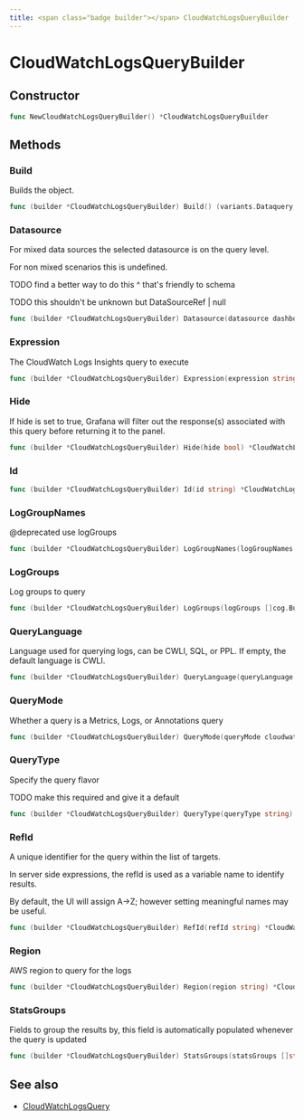 ```yaml
---
title: <span class="badge builder"></span> CloudWatchLogsQueryBuilder
---
```

# <span class="badge builder"></span> CloudWatchLogsQueryBuilder

## Constructor

```go
func NewCloudWatchLogsQueryBuilder() *CloudWatchLogsQueryBuilder
```
## Methods

### <span class="badge object-method"></span> Build

Builds the object.

```go
func (builder *CloudWatchLogsQueryBuilder) Build() (variants.Dataquery, error)
```

### <span class="badge object-method"></span> Datasource

For mixed data sources the selected datasource is on the query level.

For non mixed scenarios this is undefined.

TODO find a better way to do this ^ that's friendly to schema

TODO this shouldn't be unknown but DataSourceRef | null

```go
func (builder *CloudWatchLogsQueryBuilder) Datasource(datasource dashboard.DataSourceRef) *CloudWatchLogsQueryBuilder
```

### <span class="badge object-method"></span> Expression

The CloudWatch Logs Insights query to execute

```go
func (builder *CloudWatchLogsQueryBuilder) Expression(expression string) *CloudWatchLogsQueryBuilder
```

### <span class="badge object-method"></span> Hide

If hide is set to true, Grafana will filter out the response(s) associated with this query before returning it to the panel.

```go
func (builder *CloudWatchLogsQueryBuilder) Hide(hide bool) *CloudWatchLogsQueryBuilder
```

### <span class="badge object-method"></span> Id

```go
func (builder *CloudWatchLogsQueryBuilder) Id(id string) *CloudWatchLogsQueryBuilder
```

### <span class="badge object-method"></span> LogGroupNames

@deprecated use logGroups

```go
func (builder *CloudWatchLogsQueryBuilder) LogGroupNames(logGroupNames []string) *CloudWatchLogsQueryBuilder
```

### <span class="badge object-method"></span> LogGroups

Log groups to query

```go
func (builder *CloudWatchLogsQueryBuilder) LogGroups(logGroups []cog.Builder[cloudwatch.LogGroup]) *CloudWatchLogsQueryBuilder
```

### <span class="badge object-method"></span> QueryLanguage

Language used for querying logs, can be CWLI, SQL, or PPL. If empty, the default language is CWLI.

```go
func (builder *CloudWatchLogsQueryBuilder) QueryLanguage(queryLanguage cloudwatch.LogsQueryLanguage) *CloudWatchLogsQueryBuilder
```

### <span class="badge object-method"></span> QueryMode

Whether a query is a Metrics, Logs, or Annotations query

```go
func (builder *CloudWatchLogsQueryBuilder) QueryMode(queryMode cloudwatch.CloudWatchQueryMode) *CloudWatchLogsQueryBuilder
```

### <span class="badge object-method"></span> QueryType

Specify the query flavor

TODO make this required and give it a default

```go
func (builder *CloudWatchLogsQueryBuilder) QueryType(queryType string) *CloudWatchLogsQueryBuilder
```

### <span class="badge object-method"></span> RefId

A unique identifier for the query within the list of targets.

In server side expressions, the refId is used as a variable name to identify results.

By default, the UI will assign A->Z; however setting meaningful names may be useful.

```go
func (builder *CloudWatchLogsQueryBuilder) RefId(refId string) *CloudWatchLogsQueryBuilder
```

### <span class="badge object-method"></span> Region

AWS region to query for the logs

```go
func (builder *CloudWatchLogsQueryBuilder) Region(region string) *CloudWatchLogsQueryBuilder
```

### <span class="badge object-method"></span> StatsGroups

Fields to group the results by, this field is automatically populated whenever the query is updated

```go
func (builder *CloudWatchLogsQueryBuilder) StatsGroups(statsGroups []string) *CloudWatchLogsQueryBuilder
```

## See also

 * <span class="badge object-type-struct"></span> [CloudWatchLogsQuery](./object-CloudWatchLogsQuery.md)
